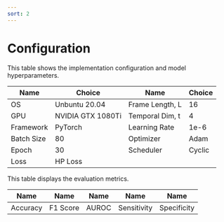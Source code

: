 ```yaml
---
sort: 2
---
```


# Configuration

This table shows the implementation configuration and model hyperparameters.

| Name          | Choice            | Name            | Choice |
|---------------|-------------------|-----------------|--------|
| OS            | Unbuntu 20.04     | Frame Length, L | 16     |
| GPU           | NVIDIA GTX 1080Ti | Temporal Dim, t | 4      |
| Framework     | PyTorch           | Learning Rate   | 1e-6   |
| Batch Size    | 80                | Optimizer       | Adam   |
| Epoch         | 30                | Scheduler       | Cyclic |
| Loss          | HP Loss           |                 |        |

This table displays the evaluation metrics.

| Name     | Name     | Name  | Name        | Name        |
|----------|----------|-------|-------------|-------------|
| Accuracy | F1 Score | AUROC | Sensitivity | Specificity |

